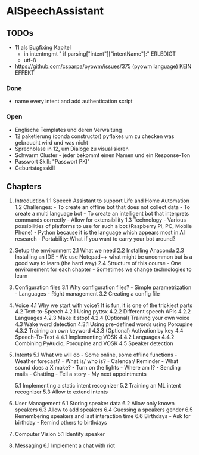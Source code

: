 # AISpeechAssistant

## TODOs
- 11 als Bugfixing Kapitel
	- in intentmgmt "		if parsing["intent"]["intentName"]:" ERLEDIGT
	- utf-8
- https://github.com/csparpa/pyowm/issues/375 (pyowm language) KEIN EFFEKT
	

### Done
- name every intent and add authentication script

### Open
- Englische Templates und deren Verwaltung
- 12 paketierung (conda constructor) pyflakes um zu checken was gebraucht wird und was nicht
- Sprechblase in 12, um Dialoge zu visualisieren
- Schwarm Cluster - jeder bekommt einen Namen und ein Response-Ton
- Passwort Skill: "Passwort PKI"
- Geburtstagsskill

## Chapters
1. Introduction
	1.1 Speech Assistant to support Life and Home Automation
	1.2 Challenges:
		- To create an offline bot that does not collect data
		- To create a multi language bot
		- To create an intelligent bot that interprets commands correctly
		- Allow for extensibility
	1.3 Technology
		- Various possibilities of platforms to use for such a bot (Raspberry Pi, PC, Mobile Phone)
		- Python because it is the language which appears most in AI research
		- Portability: What if you want to carry your bot around?
2. Setup the environment
	2.1 What we need
	2.2 Installing Anaconda
	2.3 Installing an IDE
		- We use Notepad++ what might be uncommon but is a good way to learn (the hard way)
	2.4 Structure of this course
		- One environement for each chapter
		- Sometimes we change technologies to learn
3. Configuration files
	3.1 Why configuration files?
		- Simple parametrization
		- Languages
		- Right management
	3.2 Creating a config file
4. Voice
	4.1 Why we start with voice? It is fun, it is one of the trickiest parts
	4.2 Text-to-Speech
		4.2.1 Using pyttsx
		4.2.2 Different speech APIs
		4.2.2 Languages
		4.2.3 Make it stop!
		4.2.4 (Optional) Training your own voice
	4.3 Wake word detection
		4.3.1 Using pre-defined words using Porcupine
		4.3.2 Training an own keyword
		4.3.3 (Optional) Activation by key
	4.4 Speech-To-Text
		4.4.1 Implementing VOSK
		4.4.2 Languages
		4.4.2 Combining PyAudio, Porcupine and VOSK
	4.5 Speaker detection
5. Intents
	5.1 What we will do
		- Some online, some offline functions
		- Weather forecast?
		- What is/ who is?
		- Calendar/ Reminder
		- What sound does a X make?
		- Turn on the lights
		- Where am I?
		- Sending mails
		- Chatting
		- Tell a story
		- My next appointments
		
	5.1 Implementing a static intent recognizer
	5.2 Training an ML intent recognizer
	5.3 Allow to extend intents
6. User Management
	6.1 Storing speaker data
	6.2 Allow only known speakers
	6.3 Allow to add speakers
	6.4 Guessing a speakers gender
	6.5 Remembering speakers and last interaction time
	6.6 Birthdays
		- Ask for birthday
		- Remind others to birthdays
5. Computer Vision
	5.1 Identify speaker
6. Messaging
	6.1 Implement a chat with riot
	